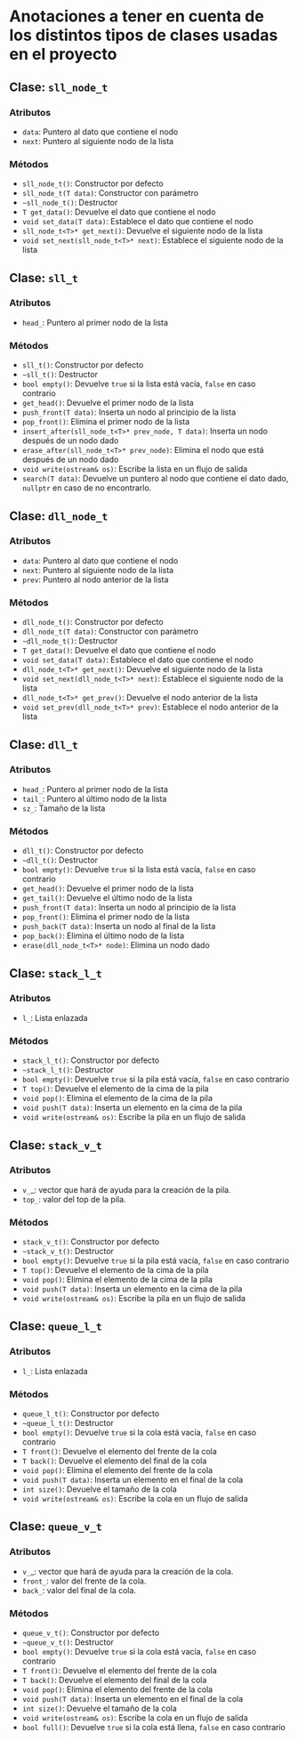 # Anotaciones a tener en cuenta de los distintos tipos de clases usadas en el proyecto

## Clase: `sll_node_t`

### Atributos
- `data`: Puntero al dato que contiene el nodo
- `next`: Puntero al siguiente nodo de la lista

### Métodos
- `sll_node_t()`: Constructor por defecto
- `sll_node_t(T data)`: Constructor con parámetro
- `~sll_node_t()`: Destructor
- `T get_data()`: Devuelve el dato que contiene el nodo
- `void set_data(T data)`: Establece el dato que contiene el nodo
- `sll_node_t<T>* get_next()`: Devuelve el siguiente nodo de la lista
- `void set_next(sll_node_t<T>* next)`: Establece el siguiente nodo de la lista

## Clase: `sll_t`

### Atributos
- `head_`: Puntero al primer nodo de la lista

### Métodos
- `sll_t()`: Constructor por defecto
- `~sll_t()`: Destructor
- `bool empty()`: Devuelve `true` si la lista está vacía, `false` en caso contrario
- `get_head()`: Devuelve el primer nodo de la lista
- `push_front(T data)`: Inserta un nodo al principio de la lista
- `pop_front()`: Elimina el primer nodo de la lista
- `insert_after(sll_node_t<T>* prev_node, T data)`: Inserta un nodo después de un nodo dado
- `erase_after(sll_node_t<T>* prev_node)`: Elimina el nodo que está después de un nodo dado
- `void write(ostream& os)`: Escribe la lista en un flujo de salida
- `search(T data)`: Devuelve un puntero al nodo que contiene el dato dado, `nullptr` en caso de no encontrarlo.

## Clase: `dll_node_t`

### Atributos
- `data`: Puntero al dato que contiene el nodo
- `next`: Puntero al siguiente nodo de la lista
- `prev`: Puntero al nodo anterior de la lista

### Métodos
- `dll_node_t()`: Constructor por defecto
- `dll_node_t(T data)`: Constructor con parámetro
- `~dll_node_t()`: Destructor
- `T get_data()`: Devuelve el dato que contiene el nodo
- `void set_data(T data)`: Establece el dato que contiene el nodo
- `dll_node_t<T>* get_next()`: Devuelve el siguiente nodo de la lista
- `void set_next(dll_node_t<T>* next)`: Establece el siguiente nodo de la lista
- `dll_node_t<T>* get_prev()`: Devuelve el nodo anterior de la lista
- `void set_prev(dll_node_t<T>* prev)`: Establece el nodo anterior de la lista

## Clase: `dll_t`

### Atributos
- `head_`: Puntero al primer nodo de la lista
- `tail_`: Puntero al último nodo de la lista
- `sz_`: Tamaño de la lista

### Métodos
- `dll_t()`: Constructor por defecto
- `~dll_t()`: Destructor
- `bool empty()`: Devuelve `true` si la lista está vacía, `false` en caso contrario
- `get_head()`: Devuelve el primer nodo de la lista
- `get_tail()`: Devuelve el último nodo de la lista
- `push_front(T data)`: Inserta un nodo al principio de la lista
- `pop_front()`: Elimina el primer nodo de la lista
- `push_back(T data)`: Inserta un nodo al final de la lista
- `pop_back()`: Elimina el último nodo de la lista
- `erase(dll_node_t<T>* node)`: Elimina un nodo dado

## Clase: `stack_l_t`

### Atributos
- `l_`: Lista enlazada

### Métodos
- `stack_l_t()`: Constructor por defecto
- `~stack_l_t()`: Destructor
- `bool empty()`: Devuelve `true` si la pila está vacía, `false` en caso contrario
- `T top()`: Devuelve el elemento de la cima de la pila
- `void pop()`: Elimina el elemento de la cima de la pila
- `void push(T data)`: Inserta un elemento en la cima de la pila
- `void write(ostream& os)`: Escribe la pila en un flujo de salida


## Clase: `stack_v_t`

### Atributos
- `v_`_: vector que hará de ayuda para la creación de la pila.
-  `top_`: valor del top de la pila.

### Métodos
- `stack_v_t()`: Constructor por defecto
- `~stack_v_t()`: Destructor
- `bool empty()`: Devuelve `true` si la pila está vacía, `false` en caso contrario
- `T top()`: Devuelve el elemento de la cima de la pila
- `void pop()`: Elimina el elemento de la cima de la pila
- `void push(T data)`: Inserta un elemento en la cima de la pila
- `void write(ostream& os)`: Escribe la pila en un flujo de salida


## Clase: `queue_l_t`

### Atributos
- `l_`: Lista enlazada

### Métodos
- `queue_l_t()`: Constructor por defecto
- `~queue_l_t()`: Destructor
- `bool empty()`: Devuelve `true` si la cola está vacía, `false` en caso contrario
- `T front()`: Devuelve el elemento del frente de la cola
- `T back()`: Devuelve el elemento del final de la cola
- `void pop()`: Elimina el elemento del frente de la cola
- `void push(T data)`: Inserta un elemento en el final de la cola
- `int size()`: Devuelve el tamaño de la cola
- `void write(ostream& os)`: Escribe la cola en un flujo de salida

## Clase: `queue_v_t`

### Atributos
- `v_`_: vector que hará de ayuda para la creación de la cola.
- `front_`: valor del frente de la cola.
- `back_`: valor del final de la cola.

### Métodos
- `queue_v_t()`: Constructor por defecto
- `~queue_v_t()`: Destructor
- `bool empty()`: Devuelve `true` si la cola está vacía, `false` en caso contrario
- `T front()`: Devuelve el elemento del frente de la cola
- `T back()`: Devuelve el elemento del final de la cola
- `void pop()`: Elimina el elemento del frente de la cola
- `void push(T data)`: Inserta un elemento en el final de la cola
- `int size()`: Devuelve el tamaño de la cola
- `void write(ostream& os)`: Escribe la cola en un flujo de salida
- `bool full()`: Devuelve `true` si la cola está llena, `false` en caso contrario

